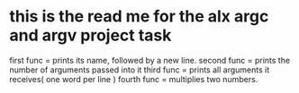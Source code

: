 this is the read me for the alx argc and argv project task
=================================================================
first func =  prints its name, followed by a new line.
second func =  prints the number of arguments passed into it
third func =  prints all arguments it receives( one word per line )
fourth func =  multiplies two numbers.
